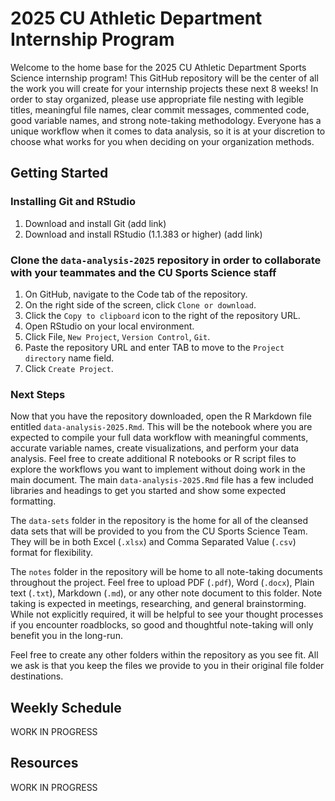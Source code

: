 # 2025 CU Athletic Department Internship Program
Welcome to the home base for the 2025 CU Athletic Department Sports Science internship program! This GitHub repository will be the center of all the work you will create for your internship projects these next 8 weeks! In order to stay organized, please use appropriate file nesting with legible titles, meaningful file names, clear commit messages, commented code, good variable names, and strong note-taking methodology. Everyone has a unique workflow when it comes to data analysis, so it is at your discretion to choose what works for you when deciding on your organization methods.

## Getting Started

###  Installing Git and RStudio
1. Download and install Git (add link)
2. Download and install RStudio (1.1.383 or higher) (add link)

### Clone the `data-analysis-2025` repository in order to collaborate with your teammates and the CU Sports Science staff
1. On GitHub, navigate to the Code tab of the repository.
2. On the right side of the screen, click `Clone or download`.
3. Click the `Copy to clipboard` icon to the right of the repository URL.
4. Open RStudio on your local environment.
5. Click File, `New Project`, `Version Control`, `Git`.
6. Paste the repository URL and enter TAB to move to the `Project directory` name field.
7. Click `Create Project`.

### Next Steps
Now that you have the repository downloaded, open the R Markdown file entitled `data-analysis-2025.Rmd`. This will be the notebook where you are expected to compile your full data workflow with meaningful comments, accurate variable names, create visualizations, and perform your data analysis. Feel free to create additional R notebooks or R script files to explore the workflows you want to implement without doing work in the main document. The main `data-analysis-2025.Rmd` file has a few included libraries and headings to get you started and show some expected formatting. 

The `data-sets` folder in the repository is the home for all of the cleansed data sets that will be provided to you from the CU Sports Science Team. They will be in both Excel (`.xlsx`) and Comma Separated Value (`.csv`) format for flexibility.

The `notes` folder in the repository will be home to all note-taking documents throughout the project. Feel free to upload PDF (`.pdf`), Word (`.docx`), Plain text (`.txt`), Markdown (`.md`), or any other note document to this folder. Note taking is expected in meetings, researching, and general brainstorming. While not explicitly required, it will be helpful to see your thought processes if you encounter roadblocks, so good and thoughtful note-taking will only benefit you in the long-run.

Feel free to create any other folders within the repository as you see fit. All we ask is that you keep the files we provide to you in their original file folder destinations.

## Weekly Schedule
WORK IN PROGRESS

## Resources
WORK IN PROGRESS

